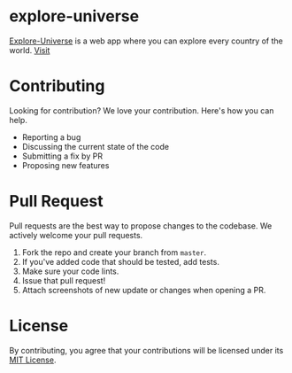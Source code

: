 # explore-universe

[Explore-Universe](https://explore-universe.netlify.app/) is a web app where you can explore every country of the world. [Visit](https://explore-universe.netlify.app/)

# Contributing

Looking for contribution? We love your contribution. Here's how you can help.

- Reporting a bug
- Discussing the current state of the code
- Submitting a fix by PR
- Proposing new features

# Pull Request

Pull requests are the best way to propose changes to the codebase. We actively welcome your pull requests.

1. Fork the repo and create your branch from `master`.
2. If you've added code that should be tested, add tests.
3. Make sure your code lints.
4. Issue that pull request!
5. Attach screenshots of new update or changes when opening a PR.

# License

By contributing, you agree that your contributions will be licensed under its [MIT License](LICENSE).
